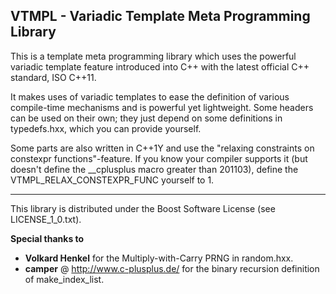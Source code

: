 VTMPL - Variadic Template Meta Programming Library
---

This is a template meta programming library which uses the powerful variadic template feature introduced into C++ with the latest official C++ standard, ISO C++11.

It makes uses of variadic templates to ease the definition of various compile-time mechanisms and is powerful yet lightweight.
Some headers can be used on their own; they just depend on some definitions in typedefs.hxx, which you can provide yourself.

Some parts are also written in C++1Y and use the "relaxing constraints on constexpr functions"-feature.
If you know your compiler supports it (but doesn't define the __cplusplus macro greater than 201103), define the VTMPL_RELAX_CONSTEXPR_FUNC yourself to 1.

---

This library is distributed under the Boost Software License (see LICENSE_1_0.txt).

**Special thanks to**
- **Volkard Henkel** for the Multiply-with-Carry PRNG in random.hxx.
- **camper** @ http://www.c-plusplus.de/ for the binary recursion definition of make_index_list.

